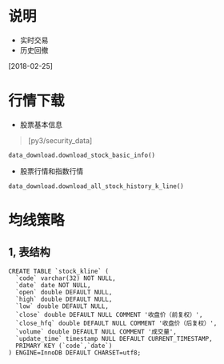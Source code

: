 
# 说明
- 实时交易
- 历史回撤

[2018-02-25]
# 行情下载
- 股票基本信息

> [py3/security_data]

```
data_download.download_stock_basic_info()
```

- 股票行情和指数行情
```
data_download.download_all_stock_history_k_line()
```

# 均线策略
## 1, 表结构
```
CREATE TABLE `stock_kline` (
  `code` varchar(32) NOT NULL,
  `date` date NOT NULL,
  `open` double DEFAULT NULL,
  `high` double DEFAULT NULL,
  `low` double DEFAULT NULL,
  `close` double DEFAULT NULL COMMENT '收盘价（前复权）',
  `close_hfq` double DEFAULT NULL COMMENT '收盘价（后复权）',
  `volume` double DEFAULT NULL COMMENT '成交量',
  `update_time` timestamp NULL DEFAULT CURRENT_TIMESTAMP,
  PRIMARY KEY (`code`,`date`)
) ENGINE=InnoDB DEFAULT CHARSET=utf8;
```






